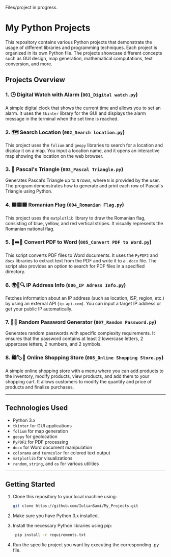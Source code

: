 Files/project in progress.
# My Python Projects

This repository contains various Python projects that demonstrate the usage of different libraries and programming techniques. Each project is organized in its own Python file. The projects showcase different concepts such as GUI design, map generation, mathematical computations, text conversion, and more.

## Projects Overview

### 1. 🕒 Digital Watch with Alarm (`001_Digital watch.py`)
A simple digital clock that shows the current time and allows you to set an alarm. It uses the `tkinter` library for the GUI and displays the alarm message in the terminal when the set time is reached.

### 2. 🗺️ Search Location (`002_Search location.py`)
This project uses the `folium` and `geopy` libraries to search for a location and display it on a map. You input a location name, and it opens an interactive map showing the location on the web browser.

### 3. 🔺 Pascal's Triangle (`003_Pascal Triangle.py`)
Generates Pascal’s Triangle up to `N` rows, where `N` is provided by the user. The program demonstrates how to generate and print each row of Pascal's Triangle using Python.

### 4. 🟦🟨🟥 Romanian Flag (`004_Romanian Flag.py`)
This project uses the `matplotlib` library to draw the Romanian flag, consisting of blue, yellow, and red vertical stripes. It visually represents the Romanian national flag.

### 5. 📄➡️📝 Convert PDF to Word (`005_Convert PDF to Word.py`)
This script converts PDF files to Word documents. It uses the `PyPDF2` and `docx` libraries to extract text from the PDF and write it to a `.docx` file. The script also provides an option to search for PDF files in a specified directory.

### 6. 🌍📡🔍 IP Address Info (`006_IP Adress Info.py`)
Fetches information about an IP address (such as location, ISP, region, etc.) by using an external API (`ip-api.com`). You can input a target IP address or get your public IP automatically. 

### 7. 🔑🔐 Random Password Generator (`007_Random Password.py`)
Generates random passwords with specific complexity requirements. It ensures that the password contains at least 2 lowercase letters, 2 uppercase letters, 2 numbers, and 2 symbols.

### 8. 🛍️🏷️🛒 Online Shopping Store (`008_Online Shopping Store.py`)
A simple online shopping store with a menu where you can add products to the inventory, modify products, view products, and add them to your shopping cart. It allows customers to modify the quantity and price of products and finalize purchases.

---

## Technologies Used

- Python 3.x
- `tkinter` for GUI applications
- `folium` for map generation
- `geopy` for geolocation
- `PyPDF2` for PDF processing
- `docx` for Word document manipulation
- `colorama` and `termcolor` for colored text output
- `matplotlib` for visualizations
- `random`, `string`, and `os` for various utilities

---

## Getting Started

1. Clone this repository to your local machine using:
   ```bash
   git clone https://github.com/IulianSami/My_Projects.git

2. Make sure you have Python 3.x installed.

3. Install the necessary Python libraries using pip: 
   ```bash
    pip install -r requirements.txt

4. Run the specific project you want by executing the corresponding .py file.